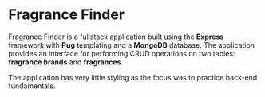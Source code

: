 # Fragrance Finder

Fragrance Finder is a fullstack application built using the **Express** framework with **Pug** templating and a **MongoDB** database. The application provides an interface for performing CRUD operations on two tables: **fragrance brands** and **fragrances**.

The application has very little styling as the focus was to practice back-end fundamentals.
